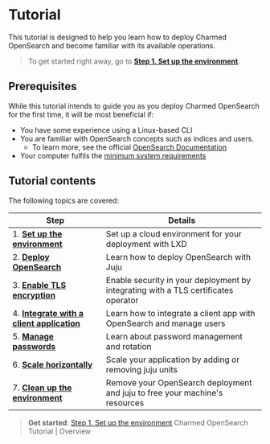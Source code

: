 # Tutorial

This tutorial is designed to help you learn how to deploy Charmed OpenSearch and become familiar with its available operations.

>To get started right away, go to [**Step 1. Set up the environment**](/t/9724).

## Prerequisites
While this tutorial intends to guide you as you deploy Charmed OpenSearch for the first time, it will be most beneficial if:

* You have some experience using a Linux-based CLI
* You are familiar with OpenSearch concepts such as indices and users.
  * To learn more, see the official [OpenSearch Documentation](https://opensearch.org/docs/latest/about/)
* Your computer fulfils the [minimum system requirements](/t/14565)

## Tutorial contents

The following topics are covered:

| Step | Details |
| ------- | ---------- |
| 1. [**Set up the environment**](/t/9724) | Set up a cloud environment for your deployment with LXD |
| 2. [**Deploy OpenSearch**](/t/9716) | Learn how to deploy OpenSearch with Juju |
| 3. [**Enable TLS encryption**](/t/9718) | Enable security in your deployment by integrating with a TLS certificates operator
| 4. [**Integrate with a client application**](/t/9714) | Learn how to integrate a client app with OpenSearch and manage users
| 5. [**Manage passwords**](/t/9728) | Learn about password management and rotation
| 6. [**Scale horizontally**](/t/9720) | Scale your application by adding or removing juju units
| 7. [**Clean up the environment**](/t/9726) | Remove your OpenSearch deployment and juju to free your machine's resources

> **Get started**: [Step 1. Set up the environment](/t/9724) Charmed OpenSearch Tutorial | Overview